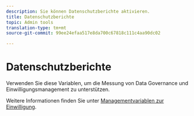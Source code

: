```yaml
---
description: Sie können Datenschutzberichte aktivieren.
title: Datenschutzberichte
topic: Admin tools
translation-type: tm+mt
source-git-commit: 99ee24efaa517e8da700c67818c111c4aa90dc02

---
```



# Datenschutzberichte

Verwenden Sie diese Variablen, um die Messung von Data Governance und Einwilligungsmanagement zu unterstützen.

Weitere Informationen finden Sie unter [Managementvariablen zur Einwilligung](/help/admin/c-data-governance/consent-variables.md).

